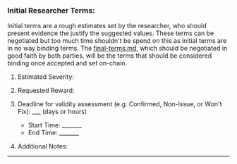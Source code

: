 ### Initial Researcher Terms:

Initial terms are a rough estimates set by the researcher, who should present evidence the justify the suggested values. These terms can be negotiated but too much time shouldn't be spend on this as initial terms are in no way binding terms. The [final-terms.md](./final-terms.md), which should be negotiated in good faith by both parties, will be the terms that should be considered binding once accepted and set on-chain.

1. Estimated Severity: 

2. Requested Reward: 

3. Deadline for validity assessment (e.g. Confirmed, Non-Issue, or Won't Fix):  ___ (days or hours)
    * Start Time: _______
    * End Time:   _______

4.  Additional Notes:

---